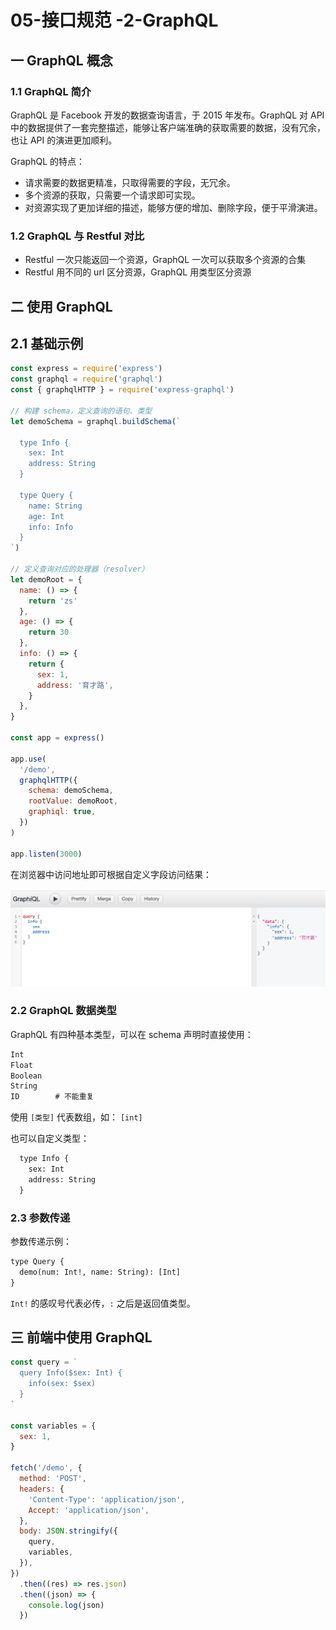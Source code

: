 # 05-接口规范 -2-GraphQL

## 一 GraphQL 概念

### 1.1 GraphQL 简介

GraphQL 是 Facebook 开发的数据查询语言，于 2015 年发布。GraphQL 对 API 中的数据提供了一套完整描述，能够让客户端准确的获取需要的数据，没有冗余，也让 API 的演进更加顺利。

GraphQL 的特点：

- 请求需要的数据更精准，只取得需要的字段，无冗余。
- 多个资源的获取，只需要一个请求即可实现。
- 对资源实现了更加详细的描述，能够方便的增加、删除字段，便于平滑演进。

### 1.2 GraphQL 与 Restful 对比

- Restful 一次只能返回一个资源，GraphQL 一次可以获取多个资源的合集
- Restful 用不同的 url 区分资源，GraphQL 用类型区分资源

## 二 使用 GraphQL

## 2.1 基础示例

```js
const express = require('express')
const graphql = require('graphql')
const { graphqlHTTP } = require('express-graphql')

// 构建 schema，定义查询的语句、类型
let demoSchema = graphql.buildSchema(`

  type Info {
    sex: Int
    address: String
  }

  type Query {
    name: String
    age: Int
    info: Info
  }
`)

// 定义查询对应的处理器（resolver）
let demoRoot = {
  name: () => {
    return 'zs'
  },
  age: () => {
    return 30
  },
  info: () => {
    return {
      sex: 1,
      address: '育才路',
    }
  },
}

const app = express()

app.use(
  '/demo',
  graphqlHTTP({
    schema: demoSchema,
    rootValue: demoRoot,
    graphiql: true,
  })
)

app.listen(3000)
```

在浏览器中访问地址即可根据自定义字段访问结果：

![graphql 基础](../images/zen/graphql-01.png)

### 2.2 GraphQL 数据类型

GraphQL 有四种基本类型，可以在 schema 声明时直接使用：

```txt
Int
Float
Boolean
String
ID        # 不能重复
```

使用 `[类型]` 代表数组，如： `[int]`

也可以自定义类型：

```txt
  type Info {
    sex: Int
    address: String
  }
```

### 2.3 参数传递

参数传递示例：

```txt
type Query {
  demo(num: Int!, name: String): [Int]
}
```

`Int!` 的感叹号代表必传，`:` 之后是返回值类型。

## 三 前端中使用 GraphQL

```js
const query = `
  query Info($sex: Int) {
    info(sex: $sex)
  }
`

const variables = {
  sex: 1,
}

fetch('/demo', {
  method: 'POST',
  headers: {
    'Content-Type': 'application/json',
    Accept: 'application/json',
  },
  body: JSON.stringify({
    query,
    variables,
  }),
})
  .then((res) => res.json)
  .then((json) => {
    console.log(json)
  })
```
